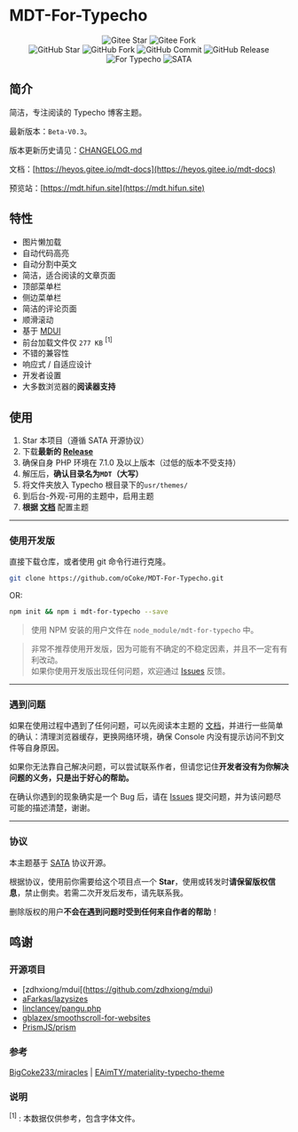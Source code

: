 # MDT-For-Typecho

<p align="center">
<img src='https://gitee.com/heyos/mdt-for-typecho/badge/star.svg?theme=white' alt='Gitee Star'>
<img src='https://gitee.com/heyos/mdt-for-typecho/badge/fork.svg?theme=white' alt='Gitee Fork'>
<br/>
<img src="https://badgen.net/github/stars/oCoke/MDT-For-Typecho" alt="GitHub Star">
<img src="https://badgen.net/github/forks/oCoke/MDT-For-Typecho" alt="GitHub Fork">
<img src="https://badgen.net/github/last-commit/oCoke/MDT-For-Typecho/dev" alt="GitHub Commit">
<img src="https://badgen.net/github/release/oCoke/MDT-For-Typecho" alt="GitHub Release">
<img src="https://badgen.net/badge/For/Typecho/red" alt="For Typecho">
<img src="https://badgen.net/badge/License/SATA/blue" alt="SATA">
</p>

## 简介

简洁，专注阅读的 Typecho 博客主题。

最新版本：`Beta-V0.3`。

版本更新历史请见：[CHANGELOG.md](https://github.com/oCoke/MDT-For-Typecho/blob/master/CHANGELOG.md)

文档：[https://heyos.gitee.io/mdt-docs](https://heyos.gitee.io/mdt-docs)

预览站：[https://mdt.hifun.site](https://mdt.hifun.site)

## 特性

- 图片懒加载
- 自动代码高亮
- 自动分割中英文
- 简洁，适合阅读的文章页面
- 顶部菜单栏
- 侧边菜单栏
- 简洁的评论页面
- 顺滑滚动
- 基于 [MDUI](https://www.mdui.org)
- 前台加载文件仅 `277 KB` <sup>[1]</sup>
- 不错的兼容性
- 响应式 / 自适应设计
- 开发者设置
- 大多数浏览器的**阅读器支持**



## 使用

1. Star 本项目（遵循 SATA 开源协议）
2. 下载**最新的 [Release](https://github.com/oCoke/MDT-For-Typecho/releases)**
3. 确保自身 PHP 环境在 7.1.0 及以上版本（过低的版本不受支持）
4. 解压后，**确认目录名为`MDT`（大写）**
5. 将文件夹放入 Typecho 根目录下的`usr/themes/`
6. 到后台-外观-可用的主题中，启用主题
7. **根据 [文档](https://heyos.gitee.io/mdt-docs)** 配置主题

---

### 使用开发版
直接下载仓库，或者使用 git 命令行进行克隆。

```bash
git clone https://github.com/oCoke/MDT-For-Typecho.git
```

OR:

```bash
npm init && npm i mdt-for-typecho --save
```

> 使用 NPM 安装的用户文件在 `node_module/mdt-for-typecho` 中。

> 非常不推荐使用开发版，因为可能有不确定的不稳定因素，并且不一定有有利改动。<br>如果你使用开发版出现任何问题，欢迎通过 [Issues](https://github.com/oCoke/MDT-For-Typecho/issues) 反馈。

---

### 遇到问题

如果在使用过程中遇到了任何问题，可以先阅读本主题的 [文档](https://heyos.gitee.io/mdt-docs)，并进行一些简单的确认：清理浏览器缓存，更换网络环境，确保 Console 内没有提示访问不到文件等自身原因。

如果你无法靠自己解决问题，可以尝试联系作者，但请您记住**开发者没有为你解决问题的义务，只是出于好心的帮助。** 

在确认你遇到的现象确实是一个 Bug 后，请在 [Issues](https://github.com/oCoke/MDT-For-Typecho/issues) 提交问题，并为该问题尽可能的描述清楚，谢谢。

---

### 协议

本主题基于 [SATA](https://github.com/oCoke/MDT-For-Typecho/blob/master/LICENSE) 协议开源。

根据协议，使用前你需要给这个项目点一个 **Star**，使用或转发时**请保留版权信息**，禁止倒卖。若需二次开发后发布，请先联系我。

删除版权的用户**不会在遇到问题时受到任何来自作者的帮助**！




## 鸣谢

### 开源项目

- [zdhxiong/mdui[(https://github.com/zdhxiong/mdui)
- [aFarkas/lazysizes](https://github.com/aFarkas/lazysizes)
- [linclancey/pangu.php](https://github.com/linclancey/pangu.php)
- [gblazex/smoothscroll-for-websites](https://github.com/gblazex/smoothscroll-for-websites)
- [PrismJS/prism](https://github.com/PrismJS/prism)

### 参考

[BigCoke233/miracles](https://github.com/BigCoke233/miracles) | [EAimTY/materiality-typecho-theme](https://github.com/EAimTY/materiality-typecho-theme)

### 说明

<sup>[1]</sup> : 本数据仅供参考，包含字体文件。
